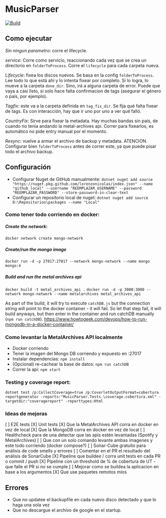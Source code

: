 # MusicParser
[![Build](https://github.com/lorenzonicolas/musicParser2/actions/workflows/build.yml/badge.svg?branch=master)](https://github.com/lorenzonicolas/musicParser2/actions/workflows/build.yml)
## Como ejecutar
*Sin ningun parametro*: corre el lifecycle.

*service*: Corre como servicio, reaccionando cada vez que se crea un directorio en `folderToProcess`. Corre el `lifecycle` para cada carpeta nueva.

*Lifecycle*: fixea los discos nuevos. Se basa en la config `folderToProcess`. Lee todo lo que está ahí y lo intenta fixear por completo. Si lo logra, lo mueve a la carpeta `done_dir`. Sino, irá a alguna carpeta de error. Puede que vaya a casi listo, si solo hace falta confirmacion de tags (asegurar el género o país, por ejemplo).

*Tagfix*: este va a la carpeta definida en `tag_fix_dir`. Se fija qué falta fixear de tags. Es con interacción, hay que ir uno por uno a ver qué falló.

*CountryFix*: Sirve para fixear la metadata. Hay muchas bandas sin país, de cuando no tenía andando la metal-archives api. Correr para fixearlos, es automático no pide entry manual por el momento.

*Resync*: vuelve a armar el archivo de backup y metadata. ATENCION. Configurar bien `folderToProcess` antes de correr este, ya que puede pisar todo el archivo backup.

## Configuración
 - Configurar Nuget de GitHub manualmente: 
    `dotnet nuget add source "https://nuget.pkg.github.com/lorenzonicolas/index.json" --name "github_local" --username "REEMPLAZAR_USERNAME" --password "REEMPLAZAR_PASSWORD" --store-password-in-clear-text`
 - Configurar un repositorio local de nuget: `dotnet nuget add source D:\Repositorios\packages --name "Local"`

### Como tener todo corriendo en docker:
##### Create the network:
`docker network create mongo-network`

##### Create/run the mongo image
`docker run -d -p 27017:27017 --network mongo-network --name mongo mongo:4`

##### Build and run the metal archives api
`docker build -t metal_archives_api .`
`docker run -d -p 3000:3000 --network mongo-network --name metalarchives metal_archives_api`

As part of the build, it will try to execute `catchDB.js` but the connection string will point to the docker container - it will fail.
So let that step fail, it will build anyways, but then enter in the container and run catchDB manually (`npm run catchDB`).
https://www.howtogeek.com/devops/how-to-run-mongodb-in-a-docker-container/

### Como levantar la MetalArchives API localmente
- Docker corriendo
- Tener la imagen del Mongo DB corriendo y expuesto en :27017
- Instalar dependencias: `npm install`
- (Opcional) re-cachear la base de datos: `npm run catchDB `
- Correr la api: `npm start`

### Testing y coverage report:
`dotnet test /p:CollectCoverage=true /p:CoverletOutputFormat=cobertura`
`reportgenerator -reports:"MusicParser.Tests.\coverage.cobertura.xml" -targetdir:"coveragereport" -reporttypes:Html`

### Ideas de mejoras
[ ] E2E tests
[X] Unit tests
[X] Que la MetalArchives API corra en docker en vez de local
[X] Que la MongoDB corra en docker en vez de local
[ ] Healthcheck para de una detectar que las apis estén levantadas (Spotify y MetalArchives)
[ ] Que con un solo comando levante ambas imagenes y este todo corriendo (docker compose?)
[ ] Sonar-Cube gratuito para análisis de code smells y errores
[ ] Comentar en el PR el resultado del análisis de SonarCube
[X] Pipeline que buildee / corra unit tests en cada PR o commit / push
[X] Pipeline con un threshold de % de cobertura de UT - que falle el PR si no se cumple
[ ] Mejorar como se buildea la aplicacion en base a los argumentos
[X] Que use paquetes remotos míos

## Errores
- Que no updatee el backupfile en cada nuevo disco detectado y que lo haga una sola vez
- Que no descargue el archivo de google en el startup.